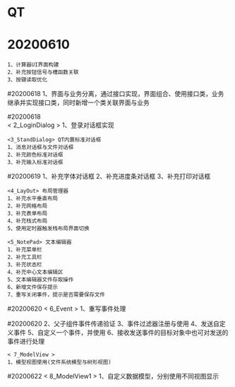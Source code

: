 # QT

# 20200610
	1、计算器UI界面构建
	2、补充按钮信号与槽函数关联
	3、按键读取优化

#20200618
	1、界面与业务分离，通过接口实现，界面组合、使用接口类，业务继承并实现接口类，同时新增一个类关联界面与业务

#20200618  
	< 2_LoginDialog >
	1、登录对话框实现
	
	<3_StandDialog> QT内置标准对话框
	1、消息对话框与文件对话框
	2、补充颜色标准对话框
	3、补充输入标准对话框
	
#20200619
	1、补充字体对话框
	2、补充进度条对话框
	3、补充打印对话框
	
	<4_LayOut> 布局管理器
	1、补充水平垂直布局
	2、补充网格布局
	3、补充表单布局
	4、补充栈式布局
	5、使用定时器触发栈布局界面切换
	
	<5_NotePad> 文本编辑器
	1、补充菜单栏
	2、补充工具栏
	3、补充状态栏
	4、补充中心文本编辑区
	5、文本编辑器文件存取操作
	6、新增文件保存提示
	7、重写关闭事件，提示是否需要保存文件

#20200620
	< 6_Event >
	1、重写事件处理
	
#20200620
	2、父子组件事件传递验证
	3、事件过滤器注册与使用
	4、发送自定义事件
	5、自定义一个事件，并使用
	6、接收发送事件的目标对象中也可对发送的事件进行处理
	
	< 7_ModelView >
	1、模型视图使用(文件系统模型与树形视图)

#20200622
	< 8_ModelView1 >
	1、自定义数据模型，分别使用不同视图显示